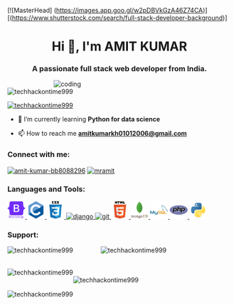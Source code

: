 [![MasterHead] (https://images.app.goo.gl/w2pDBVkGzA46Z74CA)][(https://www.shutterstock.com/search/full-stack-developer-background)]
<h1 align="center">Hi 👋, I'm AMIT KUMAR</h1>
<h3 align="center">A passionate full stack web developer from India.</h3>
<img align="right"width="400"Alt="coding" src="https://github.com/user-attachments/assets/200188e5-7ae5-4f80-8820-2cc59c626843"
>
<p align="left"> <img src="https://komarev.com/ghpvc/?username=techhackontime999&label=Profile%20views&color=0e75b6&style=flat" alt="techhackontime999" /> </p>

<p align="left"> <a href="https://github.com/ryo-ma/github-profile-trophy"><img src="https://github-profile-trophy.vercel.app/?username=techhackontime999" alt="techhackontime999" /></a> </p>

- 🌱 I’m currently learning **Python for data science**

- 📫 How to reach me **amitkumarkh01012006@gmail.com**

<h3 align="left">Connect with me:</h3>
<p align="left">
<a href="https://linkedin.com/in/amit-kumar-bb8088296" target="blank"><img align="center" src="https://raw.githubusercontent.com/rahuldkjain/github-profile-readme-generator/master/src/images/icons/Social/linked-in-alt.svg" alt="amit-kumar-bb8088296" height="30" width="40" /></a>
<a href="https://www.leetcode.com/mramit" target="blank"><img align="center" src="https://raw.githubusercontent.com/rahuldkjain/github-profile-readme-generator/master/src/images/icons/Social/leet-code.svg" alt="mramit" height="30" width="40" /></a>
</p>

<h3 align="left">Languages and Tools:</h3>
<p align="left"> <a href="https://getbootstrap.com" target="_blank" rel="noreferrer"> <img src="https://raw.githubusercontent.com/devicons/devicon/master/icons/bootstrap/bootstrap-plain-wordmark.svg" alt="bootstrap" width="40" height="40"/> </a> <a href="https://www.cprogramming.com/" target="_blank" rel="noreferrer"> <img src="https://raw.githubusercontent.com/devicons/devicon/master/icons/c/c-original.svg" alt="c" width="40" height="40"/> </a> <a href="https://www.w3schools.com/css/" target="_blank" rel="noreferrer"> <img src="https://raw.githubusercontent.com/devicons/devicon/master/icons/css3/css3-original-wordmark.svg" alt="css3" width="40" height="40"/> </a> <a href="https://www.djangoproject.com/" target="_blank" rel="noreferrer"> <img src="https://cdn.worldvectorlogo.com/logos/django.svg" alt="django" width="40" height="40"/> </a> <a href="https://git-scm.com/" target="_blank" rel="noreferrer"> <img src="https://www.vectorlogo.zone/logos/git-scm/git-scm-icon.svg" alt="git" width="40" height="40"/> </a> <a href="https://www.w3.org/html/" target="_blank" rel="noreferrer"> <img src="https://raw.githubusercontent.com/devicons/devicon/master/icons/html5/html5-original-wordmark.svg" alt="html5" width="40" height="40"/> </a> <a href="https://www.mongodb.com/" target="_blank" rel="noreferrer"> <img src="https://raw.githubusercontent.com/devicons/devicon/master/icons/mongodb/mongodb-original-wordmark.svg" alt="mongodb" width="40" height="40"/> </a> <a href="https://www.mysql.com/" target="_blank" rel="noreferrer"> <img src="https://raw.githubusercontent.com/devicons/devicon/master/icons/mysql/mysql-original-wordmark.svg" alt="mysql" width="40" height="40"/> </a> <a href="https://www.php.net" target="_blank" rel="noreferrer"> <img src="https://raw.githubusercontent.com/devicons/devicon/master/icons/php/php-original.svg" alt="php" width="40" height="40"/> </a> <a href="https://www.python.org" target="_blank" rel="noreferrer"> <img src="https://raw.githubusercontent.com/devicons/devicon/master/icons/python/python-original.svg" alt="python" width="40" height="40"/> </a> </p>

<h3 align="left">Support:</h3>
<p><a href="https://www.buymeacoffee.com/techhackontime999"> <img align="left" src="https://cdn.buymeacoffee.com/buttons/v2/default-yellow.png" height="50" width="210" alt="techhackontime999" /></a><a href="https://ko-fi.com/techhackontime999"> <img align="left" src="https://cdn.ko-fi.com/cdn/kofi3.png?v=3" height="50" width="210" alt="techhackontime999" /></a></p><br><br>

<p><img align="left" src="https://github-readme-stats.vercel.app/api/top-langs?username=techhackontime999&show_icons=true&locale=en&layout=compact" alt="techhackontime999" /></p>

<p>&nbsp;<img align="center" src="https://github-readme-stats.vercel.app/api?username=techhackontime999&show_icons=true&locale=en" alt="techhackontime999" /></p>

<p><img align="center" src="https://github-readme-streak-stats.herokuapp.com/?user=techhackontime999&" alt="techhackontime999" /></p>
